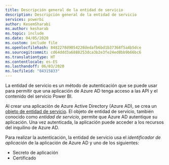 ```yaml
---
title: Descripción general de la entidad de servicio
description: Descripción general de la entidad de servicio
services: powerbi
author: KesemSharabi
ms.author: kesharab
ms.topic: include
ms.date: 04/05/2020
ms.custom: include file
ms.openlocfilehash: 8482278d9054228dedafb6bd1b37368f5a4b5dce
ms.sourcegitcommit: cd64ddd3a6888253dca3b2e3fe24ed8bb9b66bc6
ms.translationtype: HT
ms.contentlocale: es-ES
ms.lasthandoff: 06/03/2020
ms.locfileid: "84315833"
---
```

La entidad de servicio es un método de autenticación que se puede usar para permitir que una aplicación de Azure AD tenga acceso a las API y el contenido del servicio Power BI.

Al crear una aplicación de Azure Active Directory (Azure AD), se crea un [objeto de entidad de servicio](https://docs.microsoft.com/azure/active-directory/develop/app-objects-and-service-principals#service-principal-object). El objeto de entidad de servicio, también conocido como *entidad de servicio*, permite que Azure AD autentique su aplicación. Una vez autenticada, la aplicación puede acceder a los recursos del inquilino de Azure AD.

Para realizar la autenticación, la entidad de servicio usa el *identificador de aplicación* de la aplicación de Azure AD y uno de los siguientes:

* Secreto de aplicación
* Certificado
